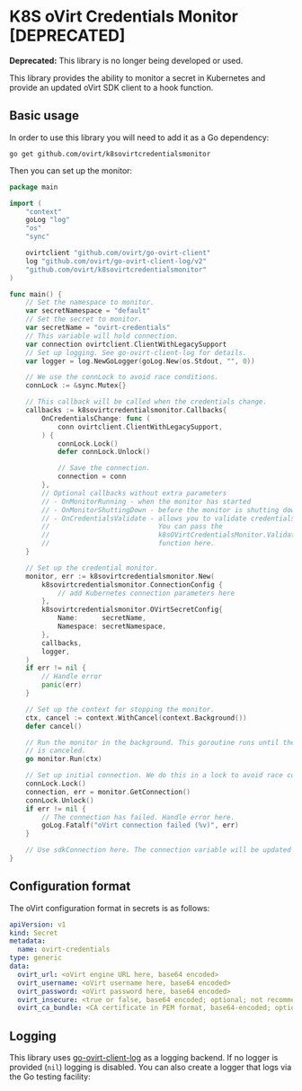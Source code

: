 # K8S oVirt Credentials Monitor [DEPRECATED]

**Deprecated:** This library is no longer being developed or used.

This library provides the ability to monitor a secret in Kubernetes and provide an updated oVirt SDK client to a hook function.

## Basic usage

In order to use this library you will need to add it as a Go dependency:

```
go get github.com/ovirt/k8sovirtcredentialsmonitor
```

Then you can set up the monitor:

```go
package main

import (
	"context"
	goLog "log"
	"os"
	"sync"

	ovirtclient "github.com/ovirt/go-ovirt-client"
	log "github.com/ovirt/go-ovirt-client-log/v2"
	"github.com/ovirt/k8sovirtcredentialsmonitor"
)

func main() {
	// Set the namespace to monitor.
	var secretNamespace = "default"
	// Set the secret to monitor.
	var secretName = "ovirt-credentials"
	// This variable will hold connection.
	var connection ovirtclient.ClientWithLegacySupport
	// Set up logging. See go-ovirt-client-log for details.
	var logger = log.NewGoLogger(goLog.New(os.Stdout, "", 0))

	// We use the connLock to avoid race conditions.
	connLock := &sync.Mutex{}

	// This callback will be called when the credentials change.
	callbacks := k8sovirtcredentialsmonitor.Callbacks{
		OnCredentialsChange: func (
			conn ovirtclient.ClientWithLegacySupport,
		) {
			connLock.Lock()
			defer connLock.Unlock()

			// Save the connection.
			connection = conn
		},
		// Optional callbacks without extra parameters
		// - OnMonitorRunning - when the monitor has started
		// - OnMonitorShuttingDown - before the monitor is shutting down
		// - OnCredentialsValidate - allows you to validate credentials before use.
		//                           You can pass the
		//                           k8sOVirtCredentialsMonitor.ValidateCredentials
		//                           function here.
	}

	// Set up the credential monitor.
	monitor, err := k8sovirtcredentialsmonitor.New(
		k8sovirtcredentialsmonitor.ConnectionConfig {
			// add Kubernetes connection parameters here
		},
		k8sovirtcredentialsmonitor.OVirtSecretConfig{
			Name:      secretName,
			Namespace: secretNamespace,
		},
		callbacks,
		logger,
	)
	if err != nil {
		// Handle error
		panic(err)
	}

	// Set up the context for stopping the monitor.
	ctx, cancel := context.WithCancel(context.Background())
	defer cancel()

	// Run the monitor in the background. This goroutine runs until the context
	// is canceled.
	go monitor.Run(ctx)

	// Set up initial connection. We do this in a lock to avoid race conditions.
	connLock.Lock()
	connection, err = monitor.GetConnection()
	connLock.Unlock()
	if err != nil {
		// The connection has failed. Handle error here.
		goLog.Fatalf("oVirt connection failed (%v)", err)
	}

	// Use sdkConnection here. The connection variable will be updated in the hooks above when the credentials change.
}
```

## Configuration format

The oVirt configuration format in secrets is as follows:

```yaml
apiVersion: v1
kind: Secret
metadata:
  name: ovirt-credentials
type: generic
data:
  ovirt_url: <oVirt engine URL here, base64 encoded>
  ovirt_username: <oVirt username here, base64 encoded>
  ovirt_password: <oVirt password here, base64 encoded>
  ovirt_insecure: <true or false, base64 encoded; optional; not recommended>
  ovirt_ca_bundle: <CA certificate in PEM format, base64-encoded; optional if ovirt_insecure is true>
```

## Logging

This library uses [go-ovirt-client-log](https://github.com/ovirt/go-ovirt-client-log) as a logging backend. If no logger is provided (`nil`) logging is disabled. You can also create a logger that logs via the Go testing facility:

